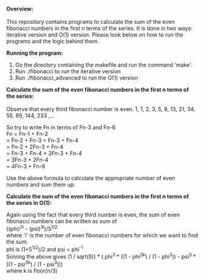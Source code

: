 <b>Overview:</b><br><br>
This repository contains programs to calculate the sum of the even fibonacci numbers in the first 
n terms of the series. It is done in two ways: iterative version and O(1) version. Please look below
on how to run the programs and the logic behind them.

<b>Running the program:</b>
1. Go the directory containing the makefile and run the command 'make'.
2. Run ./fibonacci to run the iterative version
3. Run ./fibonacci_advanced to run the O(1) version

<b>Calculate the sum of the even fibonacci numbers in the first n terms of the series:</b><br><br>
Observe that every third fibonacci number is even.
1, 1, 2, 3, 5, 8, 13, 21, 34, 55, 89, 144, 233 ,… 

So try to write Fn in terms of Fn-3 and Fn-6 <br>
Fn = Fn-1 + Fn-2 <br>
   = Fn-2 + Fn-3 + Fn-3 + Fn-4 <br>
   = Fn-2 + 2Fn-3 + Fn-4 <br>
   = Fn-3 + Fn-4 + 2Fn-3 + Fn-4 <br>
   = 3Fn-3 + 2Fn-4 <br>
   = 4Fn-3 + Fn-6  <br>
   
Use the above formula to calculate the appropriate number of even numbers and sum them up.

<b>Calculate the sum of the even fibonacci numbers in the first n terms of the series in O(1):</b>

Again using the fact that every third number is even, the sum of even fibonacci numbers can be written as sum of <br>
((phi)<sup>3i</sup> - (psi)<sup>3i</sup>)/5<sup>1/2</sup> <br>
where 'i' is the number of even fibonacci numbers for which we want to find the sum.<br>
phi is (1+5<sup>1/2</sup>)/2 and psi = phi<sup>-1</sup>
<br>Solving the above gives (1 / sqrt(5)) * (
        phi<sup>3</sup> * ((1 - phi<sup>3k</sup>) / (1 - phi<sup>3</sup>)) -
        psi<sup>3</sup> * ((1 - psi<sup>3k</sup>) / (1 - psi<sup>3</sup>)))<br>
where k is floor(n/3)
